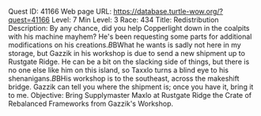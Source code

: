 Quest ID: 41166
Web page URL: https://database.turtle-wow.org/?quest=41166
Level: 7
Min Level: 3
Race: 434
Title: Redistribution
Description: By any chance, did you help Copperlight down in the coalpits with his machine mayhem? He's been requesting some parts for additional modifications on his creations.$B$BWhat he wants is sadly not here in my storage, but Gazzik in his workshop is due to send a new shipment up to Rustgate Ridge. He can be a bit on the slacking side of things, but there is no one else like him on this island, so Taxxlo turns a blind eye to his shenanigans.$B$BHis workshop is to the southeast, across the makeshift bridge. Gazzik can tell you where the shipment is; once you have it, bring it to me.
Objective: Bring Supplymaster Maxlo at Rustgate Ridge the Crate of Rebalanced Frameworks from Gazzik's Workshop.
